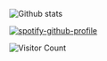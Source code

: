 ![Github stats](https://github-readme-stats.vercel.app/api?username=hanzopgp&theme=highcontrast&show_icons=true&count_private=true)

[![spotify-github-profile](https://spotify-github-profile.vercel.app/api/view?uid=4bfnbw32941fqfatn327dfeh5&cover_image=false&theme=default)](https://github.com/kittinan/spotify-github-profile)

![Visitor Count](https://profile-counter.glitch.me/hanzopgp/count.svg)
